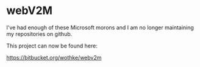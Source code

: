 # webV2M

I've had enough of these Microsoft morons and I am no longer maintaining
my repositories on github.

This project can now be found here:


https://bitbucket.org/wothke/webv2m